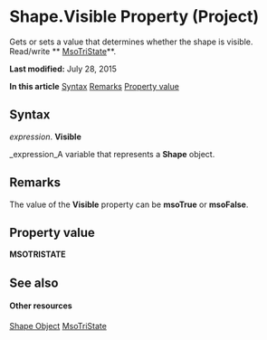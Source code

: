 
# Shape.Visible Property (Project)
Gets or sets a value that determines whether the shape is visible. Read/write  ** [MsoTriState](http://msdn.microsoft.com/en-us/library/office/ff860737%28v=office.15%29)**.

 **Last modified:** July 28, 2015

 **In this article**
 [Syntax](#sectionSection0)
 [Remarks](#sectionSection1)
 [Property value](#sectionSection2)


## Syntax
<a name="sectionSection0"> </a>

 _expression_. **Visible**

 _expression_A variable that represents a  **Shape** object.


## Remarks
<a name="sectionSection1"> </a>

The value of the  **Visible** property can be **msoTrue** or **msoFalse**.


## Property value
<a name="sectionSection2"> </a>

 **MSOTRISTATE**


## See also
<a name="sectionSection2"> </a>


#### Other resources


 [Shape Object](d2b32bcd-5595-a4a7-9772-feb25fd0103a.md)
 [MsoTriState](http://msdn.microsoft.com/en-us/library/office/ff860737%28v=office.15%29)
